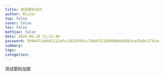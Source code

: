 ```yaml
---
title: 测试密码访问
author: Oliver
top: false
cover: false
toc: false
mathjax: false
date: 2020-06-26 21:11:49
password: 5994471abb01112afcc18159f6cc74b4f511b99806da59b3caf5a9c173cacfc5
summary:
tags:
categories:
---
```


测试密码加密